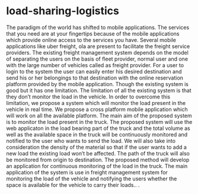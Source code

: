 # load-sharing-logistics
The paradigm of the world has shifted to mobile applications. The services that you need are at your fingertips because of the mobile applications which provide online access to the services you have. Several mobile applications like uber freight, ola are present to facilitate the freight service providers. The existing freight management system depends on the model of separating the users on the basis of fleet provider, normal user and one with the large number of vehicles called as freight provider. For a user to login to the system the user can easily enter his desired destination and send his or her belongings to that destination with the online reservation platform provided by the mobile application. Though the existing system is good but it has one limitation. The limitation of all the existing system is that they don’t monitor the load in the vehicle. In order to overcome this limitation, we propose a system which will monitor the load present in the vehicle in real time. We propose a cross platform mobile application which will work on all the available platform. The main aim of the proposed system is to monitor the load present in the truck. The proposed system will use the web applicaton in the load bearing part of the truck and the total volume as well as the available space in the truck will be continuously monitored and notified to the user who wants to send the load. We will also take into consideration the density of the material so that if the user wants to add a new load the existing load won’t be affected. The path of the truck will also be monitored from origin to destination. The proposed method will develop an application for continuous monitoring of the load in the truck. The main application of the system is use in freight management system for monitoring the load of the vehicle and notifying the users whether the space is available for the vehicle to carry their loads..
.

